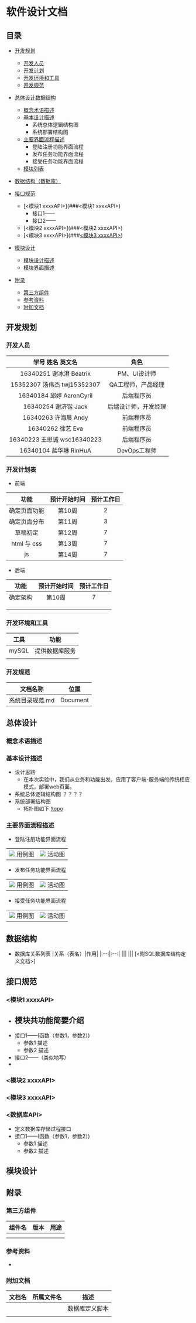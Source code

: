 # 软件设计文档
## 目录
- [开发规划](##开发规划)
  - [开发人员](###开发人员)
  - [开发计划](###开发计划)
  - [开发环境和工具](###开发环境和工具)
  - [开发规范](###开发规范)

- [总体设计数据结构](##总体设计数据结构)
  - [概念术语描述](###概念术语描述)
  - [基本设计描述](###基本设计描述)
    - 系统总体逻辑结构图
	- 系统部署结构图
  - [主要界面流程描述](###主要界面流程描述)
	- 登陆注册功能界面流程
    - 发布任务功能界面流程
	- 接受任务功能界面流程
  - [模块列表](###模块列表)
- [数据结构（数据库）](##数据结构)
- [接口规范](##接口规范)
  - [<模块1 xxxxAPI>](###<模块1 xxxxAPI>)
	- 接口1——
	- 接口2——
  - [<模块2 xxxxAPI>](###<模块2 xxxxAPI>)
  - [<模块3 xxxxAPI>](###[<模块3 xxxxAPI>](###))
- [模块设计](##模块设计)
  - [模块设计描述](###模块设计描述)
  - [模块界面描述](###模块界面描述)
- [附录](##附录)
  - [第三方组件](###第三方组件)
  - [参考资料](###参考资料)
  - [附加文档](###附加文档)

## 开发规划
### 开发人员
|学号  姓名 英文名|角色|
|:--:|:--:|
|16340251 谢冰澄 Beatrix | PM、UI设计师|
|15352307 汤伟杰 twj15352307|QA工程师，产品经理|
|16340184 邱婷 AaronCyril|后端程序员|
|16340254 谢济锴 Jack|后端设计师，开发经理|
|16340263 许海晨 Andy|前端程序员|
|16340262 徐艺 Eva|前端程序员|
|16340223 王思诚 wsc16340223|后端程序员|
|16340104 蓝华琳 RinHuA|DevOps工程师|

### 开发计划表
- 前端

|功能|预计开始时间|预计工作日|
|:--:|:--:|:--:|
|确定页面功能|第10周|2|
|确定页面分布|第11周|3|
|草稿初定|第12周|7|
|html 与 css|第13周|7|
|js | 第14周|7|


- 后端

|功能|预计开始时间|预计工作日|
|:--:|:--:|:--:|
|确定架构|第10周|7|
||||
||||
||||

### 开发环境和工具

|工具|功能|
|:--:|:--:|
|mySQL|提供数据库服务|
|||

### 开发规范
|文档名称|位置|
|:--:|:--:|
|系统目录规范.md|Document|

## 总体设计
### 概念术语描述
### 基本设计描述
- 设计思路
  - 在本次实验中，我们从业务和功能出发，应用了客户端-服务端的传统相应模式，部署web页面。
- 系统总体逻辑结构图
  ？？？？
- 系统部署结构图
  - 拓扑图如下
  [!topo](../images/topo.png)
### 主要界面流程描述
- 登陆注册功能界面流程

<table>
    <tr>
        <td ><center><img src="https://github.com/strugglinggreenhands/SpareMoney_Documents/blob/gh-pages/images/%E9%9D%9E%E6%AD%A3%E5%BC%8F%E7%94%A8%E4%BE%8B4.png?raw=true" > 用例图 </center></td>
        <td ><center><img src="https://github.com/strugglinggreenhands/SpareMoney_Documents/blob/gh-pages/images/%E6%B4%BB%E5%8A%A84.png?raw=true" > 活动图 </center></td>
    </tr>
</table>

- 发布任务功能界面流程

<table>
    <tr>
        <td ><center><img src="https://github.com/strugglinggreenhands/SpareMoney_Documents/blob/gh-pages/images/%E9%9D%9E%E6%AD%A3%E5%BC%8F%E7%94%A8%E4%BE%8B2.png?raw=true" > 用例图 </center></td>
        <td ><center><img src="https://github.com/strugglinggreenhands/SpareMoney_Documents/blob/gh-pages/images/%E6%B4%BB%E5%8A%A82.png?raw=true" > 活动图 </center></td>
    </tr>
</table>

- 接受任务功能界面流程

<table>
    <tr>
        <td ><center><img src="https://github.com/strugglinggreenhands/SpareMoney_Documents/blob/gh-pages/images/%E9%9D%9E%E6%AD%A3%E5%BC%8F%E7%94%A8%E4%BE%8B1.png?raw=true" > 用例图 </center></td>
        <td ><center><img src="https://github.com/strugglinggreenhands/SpareMoney_Documents/blob/gh-pages/images/%E6%B4%BB%E5%8A%A81.png?raw=true" > 活动图 </center></td>
    </tr>
</table>

## 数据结构
- 数据库关系列表
|关系（表名）|作用|
|:--:|:--:|
|||
|||
[<附SQL数据库结构定义文档>]
## 接口规范
### <模块1 xxxxAPI>
- 模块共功能简要介绍
  - 
- 接口1——(函数（参数1，参数2）)
  - 参数1 描述 
  - 参数2 描述
- 接口2——（类似地写）
- 
### <模块2 xxxxAPI>
### <模块3 xxxxAPI>

### <数据库API>
- 定义数据库存储过程接口
- 接口1——(函数（参数1，参数2）)
  - 参数1 描述 
  - 参数2 描述
  
## 模块设计

## 附录
### 第三方组件
|组件名|版本|用途|
|:--:|:--:|:--:|
||||
||||

### 参考资料
- 
### 附加文档
|文档名|所属文件名|描述|
|:--:|:--:|:--:|
|||数据库定义脚本|
||||
